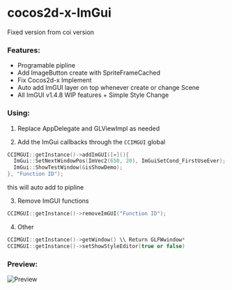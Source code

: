 # cocos2d-x-ImGui
Fixed version from coi version

### Features:
* Programable pipline
* Add ImageButton create with SpriteFrameCached
* Fix Cocos2d-x Implement
* Auto add ImGUI layer on top whenever create or change Scene
* All ImGUI v1.4.8 WIP features + Simple Style Change

### Using: 

1. Replace AppDelegate and GLViewImpl as needed

2. Add the ImGui callbacks through the `CCIMGUI` global
```c++
CCIMGUI::getInstance()->addImGUI([=](){
  ImGui::SetNextWindowPos(ImVec2(650, 20), ImGuiSetCond_FirstUseEver);
  ImGui::ShowTestWindow(&isShowDemo);
}, "Function ID");
```
this will auto add to pipline

3. Remove ImGUI functions
```c++
CCIMGUI::getInstance()->removeImGUI("Function ID");
```

4. Other
```c++
CCIMGUI::getInstance()->getWindow() \\ Return GLFWwindow*
CCIMGUI::getInstance()->setShowStyleEditor(true or false)
```

### Preview:
![Preview](https://raw.githubusercontent.com/namkazt/cocos2d-x-ImGui/master/preview.png)
